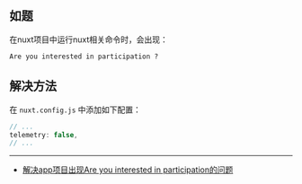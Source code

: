## 如题
在nuxt项目中运行nuxt相关命令时，会出现：
```
Are you interested in participation ?
```

## 解决方法
在 `nuxt.config.js` 中添加如下配置：
```js
// ...
telemetry: false,
// ...
```

--- 
- [解决app项目出现Are you interested in participation的问题](https://blog.csdn.net/qq_45863690/article/details/124376844)
